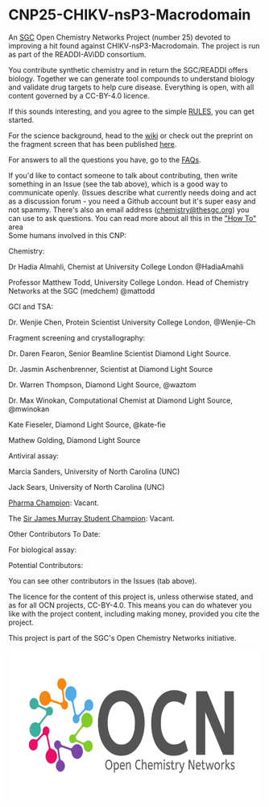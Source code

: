 # CNP25-CHIKV-nsP3-Macrodomain

An [SGC]((https://www.thesgc.org/)) Open Chemistry Networks Project (number 25) devoted to improving a hit found against CHIKV-nsP3-Macrodomain. The project is run as part of the READDI-AViDD consortium.

You contribute synthetic chemistry and in return the SGC/READDI offers biology. Together we can generate tool compounds to understand biology and validate drug targets to help cure disease. Everything is open, with all content governed by a CC-BY-4.0 licence.

If this sounds interesting, and you agree to the simple [RULES](https://www.thesgc.org/sgc-open-chemistry-networks/terms-of-use), you can get started.

For the science background, head to the [wiki](https://github.com/StructuralGenomicsConsortium/CNP25-CHIKV-nsP3-Macrodomain/wiki) or check out the preprint on the fragment screen that has been published [here](https://doi.org/10.1101/2024.08.23.609196).

For answers to all the questions you have, go to the [FAQs](https://www.thesgc.org/sgc-open-chemistry-networks/faq).

If you'd like to contact someone to talk about contributing, then write something in an Issue (see the tab above), which is a good way to communicate openly. (Issues describe what currently needs doing and act as a discussion forum - you need a Github account but it's super easy and not spammy. There's also an email address (chemistry@thesgc.org) you can use to ask questions. You can read more about all this in the ["How To"](https://github.com/StructuralGenomicsConsortium/Chemistry_TechOps_HowTo/wiki) area  
Some humans involved in this CNP: 

Chemistry:  

Dr Hadia Almahli, Chemist at University College London @HadiaAmahli

Professor Matthew Todd, University College London. Head of Chemistry Networks at the SGC (medchem) @mattodd 

GCI and TSA:

Dr. Wenjie Chen, Protein Scientist University College London, @Wenjie-Ch 

Fragment screening and crystallography:

Dr. Daren Fearon, Senior Beamline Scientist Diamond Light Source. 

Dr. Jasmin Aschenbrenner, Scientist at Diamond Light Source 

Dr. Warren Thompson, Diamond Light Source, @waztom

Dr. Max Winokan, Computational Chemist at Diamond Light Source, @mwinokan 

Kate Fieseler, Diamond Light Source, @kate-fie

Mathew Golding, Diamond Light Source

Antiviral assay:

Marcia Sanders, University of North Carolina (UNC)
 
Jack Sears, University of North Carolina (UNC)



[Pharma Champion](https://github.com/StructuralGenomicsConsortium/Chemistry_TechOps_HowTo/wiki/Pharma-Industry-Champions): Vacant.

The [Sir James Murray Student Champion](https://www.thesgc.org/sgc-open-chemistry-networks/champions-program): Vacant.  

Other Contributors To Date: 

For biological assay:


Potential Contributors:


You can see other contributors in the Issues (tab above).

The licence for the content of this project is, unless otherwise stated, and as for all OCN projects, CC-BY-4.0. This means you can do whatever you like with the project content, including making money, provided you cite the project.

This project is part of the SGC's Open Chemistry Networks initiative.

<a href="url"><img src="https://github.com/StructuralGenomicsConsortium/Chemistry_TechOps_HowTo/blob/main/Open%20Chemistry%20Networks%20Logos/OCN_Logo_Final_smban.png?raw=true" align="centre" height="300" ></a>
